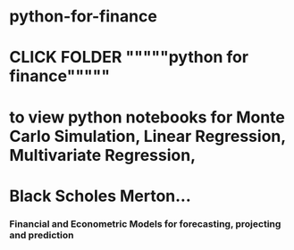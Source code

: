 # python-for-finance
# CLICK FOLDER """""python for finance"""""
# to view python notebooks for Monte Carlo Simulation, Linear Regression, Multivariate Regression,
# Black Scholes Merton...
### Financial and Econometric Models for forecasting, projecting and prediction
